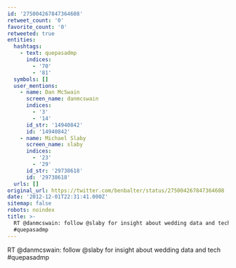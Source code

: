 ```yaml
---
id: '275004267847364608'
retweet_count: '0'
favorite_count: '0'
retweeted: true
entities:
  hashtags:
    - text: quepasadmp
      indices:
        - '70'
        - '81'
  symbols: []
  user_mentions:
    - name: Dan McSwain
      screen_name: danmcswain
      indices:
        - '3'
        - '14'
      id_str: '14940842'
      id: '14940842'
    - name: Michael Slaby
      screen_name: slaby
      indices:
        - '23'
        - '29'
      id_str: '29738618'
      id: '29738618'
  urls: []
original_url: https://twitter.com/benbalter/status/275004267847364608
date: '2012-12-01T22:31:41.000Z'
sitemap: false
robots: noindex
title: >-
  RT @danmcswain: follow @slaby for insight about wedding data and tech
  #quepasadmp
---
```


RT @danmcswain: follow @slaby for insight about wedding data and tech #quepasadmp